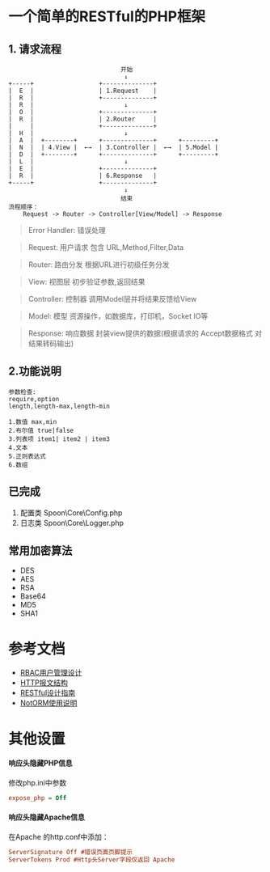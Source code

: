 # 一个简单的RESTful的PHP框架

## 1. 请求流程
                                   开始
                                    ↓
    +-----+                  +--------------+
    |  E  |                  | 1.Request    |
    |  R  |                  +--------------+
    |  R  |                         ↓
    |  O  |                  +--------------+
    |  R  |                  | 2.Router     |
    |     |                  +--------------+
    |  H  |                         ↓
    |  A  |  +--------+      +--------------+      +---------+
    |  N  |  | 4.View |  ←→  | 3.Controller |  ←→  | 5.Model |
    |  D  |  +--------+      +--------------+      +---------+
    |  L  |                         ↓
    |  E  |                  +--------------+
    |  R  |                  | 6.Response   |
    +-----+                  +--------------+
                                    ↓
                                   结束
    流程顺序：
        Request -> Router -> Controller[View/Model] -> Response

> Error Handler: 错误处理

> Request: 用户请求 包含 URL,Method,Filter,Data

> Router: 路由分发 根据URL进行初级任务分发

> View: 视图层 初步验证参数,返回结果

> Controller: 控制器 调用Model层并将结果反馈给View

> Model: 模型 资源操作，如数据库，打印机，Socket IO等

> Response: 响应数据 封装view提供的数据(根据请求的 Accept数据格式 对结果转码输出)

## 2.功能说明
    参数检查:
    require,option
    length,length-max,length-min

    1.数值 max,min
    2.布尔值 true|false
    3.列表项 item1| item2 | item3
    4.文本
    5.正则表达式
    6.数组
    
## 已完成
1. 配置类 Spoon\Core\Config.php
2. 日志类 Spoon\Core\Logger.php

## 常用加密算法
* DES
* AES
* RSA
* Base64
* MD5
* SHA1

# 参考文档
* [RBAC用户管理设计](./docs/RBAC.md)
* [HTTP报文结构](./docs/HTTP.md)
* [RESTful设计指南](./docs/RESTful_design.md)
* [NotORM使用说明](./docs/notorm.md)
# 其他设置
#### 响应头隐藏PHP信息
修改php.ini中参数 
``` ini
expose_php = Off
```
#### 响应头隐藏Apache信息
在Apache 的http.conf中添加：
``` ini
ServerSignature Off #错误页面页脚提示
ServerTokens Prod #Http头Server字段仅返回 Apache
```